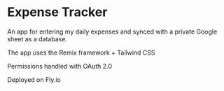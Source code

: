 # Expense Tracker

An app for entering my daily expenses and synced with a private Google sheet as a database.

The app uses the Remix framework + Tailwind CSS

Permissions handled with OAuth 2.0

Deployed on Fly.io

